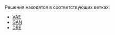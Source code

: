 Решения находятся в соответствующих ветках:
- [VAE](https://github.com/rtyasdf/DUL/tree/vae-1)
- [GAN](https://github.com/rtyasdf/DUL/tree/gans)
- [DRE](https://github.com/rtyasdf/DUL/tree/dre)

